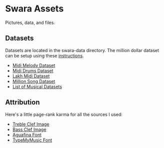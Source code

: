 # Swara Assets
Pictures, data, and files.

## Datasets
Datasets are located in the swara-data directory. The million dollar dataset can be setup using these [instructions](http://labrosa.ee.columbia.edu/millionsong/pages/getting-dataset).
- [Midi Melody Dataset](https://www.reddit.com/r/WeAreTheMusicMakers/comments/3ajwe4/the_largest_midi_collection_on_the_internet/)
- [Midi Drums Dataset](https://www.reddit.com/r/WeAreTheMusicMakers/comments/3anwu8/the_drum_percussion_midi_archive_800k/)
- [Lakh Midi Dataset](http://colinraffel.com/projects/lmd/#get)
- [Million Song Dataset](http://labrosa.ee.columbia.edu/millionsong/)
- [List of Musical Datasets](http://metacreation.net/corpus-1/)


## Attribution
Here's a little page-rank karma for all the sources I used:
- [Treble Clef Image](http://www.selftaughtguitarlessons.com/wp-content/uploads/2014/03/TrebleClef.gif)
- [Bass Clef Image](http://media2.fdncms.com/arktimes/imager/bass-clef/u/zoom/3570584/bass_clef2_jpg-magnum.jpg)
- [Aguafina Font](http://www.1001fonts.com/aguafina-script-font.html#character-map)
- [TypeMyMusic Font](http://www.1001fonts.com/typemymusic-font.html#character-map-notation-ttf)
